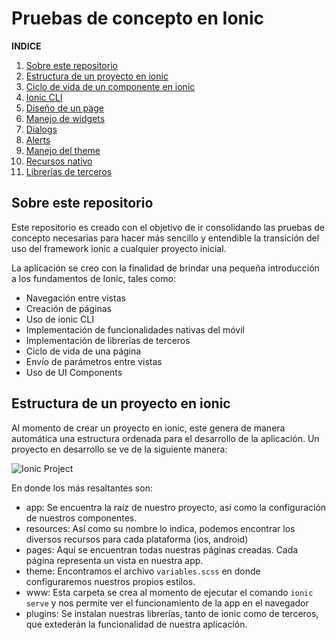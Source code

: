# Pruebas de concepto en Ionic

**INDICE**
1. [Sobre este repositorio](#id1)
2. [Estructura de un proyecto en ionic](#id2)
3. [Ciclo de vida de un componente en ionic]()
4. [Ionic CLI]()
5. [Diseño de un page]()
6. [Manejo de widgets]()
  1. [Dialogs]()
  2. [Alerts]()
7. [Manejo del theme]()
8. [Recursos nativo]()
9. [Librerías de terceros]()


## Sobre este repositorio<a name="#id1"></a> 
Este repositorio es creado con el objetivo de ir consolidando las pruebas de concepto necesarias para hacer más sencillo y
entendible la transición del uso del framework ionic a cualquier proyecto inicial.

La aplicación se creo con la finalidad de brindar una pequeña introducción a los fundamentos de Ionic, tales como:
* Navegación entre vistas
* Creación de páginas
* Uso de ionic CLI
* Implementación de funcionalidades nativas del móvil
* Implementación de librerías de terceros
* Ciclo de vida de una página
* Envío de parámetros entre vistas
* Uso de UI Components

<h2 id="id2">Estructura de un proyecto en ionic</h2>
Al momento de crear un proyecto en ionic, este genera de manera automática una estructura ordenada para el desarrollo de la aplicación.
Un proyecto en desarrollo se ve de la siguiente manera:

![Ionic Project](http://ionictuts.com/wp-content/uploads/2016/12/ionic-project-structure.jpg)

En donde los más resaltantes son:
* app: Se encuentra la raíz de nuestro proyecto, así como la configuración de nuestros componentes.
* resources: Así como su nombre lo indica, podemos encontrar los diversos recursos para cada plataforma (ios, android)
* pages: Aquí se encuentran todas nuestras páginas creadas. Cada página representa un vista en nuestra app.
* theme: Encontramos el archivo `variables.scss` en donde configuraremos nuestros propios estilos.
* www: Esta carpeta se crea al momento de ejecutar el comando `ionic serve` y nos permite ver el funcionamiento de la app en el navegador
* plugins: Se instalan nuestras librerías, tanto de ionic como de terceros, que extederán la funcionalidad de nuestra aplicación.



